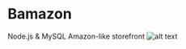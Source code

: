 # Bamazon
Node.js &amp; MySQL Amazon-like storefront
![alt text](https://images-na.ssl-images-amazon.com/images/G/01/SellerCentral/legal/amazon-logo_transparent.png)
